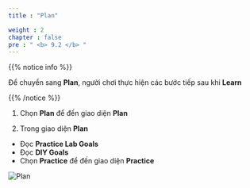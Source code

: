```yaml
---
title : "Plan"

weight : 2
chapter : false
pre : " <b> 9.2 </b> "
---
```


{{% notice info %}}

Để chuyển sang **Plan**, người chơi thực hiện các bước tiếp sau khi **Learn**

{{% /notice %}}

1. Chọn **Plan** để đến giao diện **Plan**

2. Trong giao diện **Plan**

- Đọc **Practice Lab Goals**
- Đọc **DIY Goals**
- Chọn **Practice** để đến giao diện **Practice**

![Plan](/images/9.-connectvpc/9.2-plan/1-plan.png)

